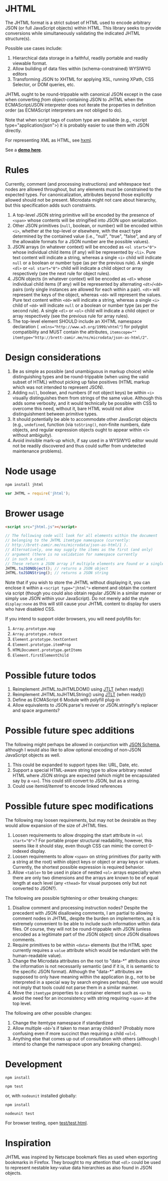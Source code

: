# JHTML

The JHTML format is a strict subset of HTML used to encode arbitrary JSON (or full JavaScript objects) within HTML. This library seeks to provide conversions while simultaneously validating the indicated JHTML structure(s).

Possible use cases include:

1. Hierarchical data storage in a faithful, readily portable and readily viewable format.
1. Allow building of data files within (schema-constrained) WYSIWYG editors
1. Transforming JSON to XHTML for applying XSL, running XPath, CSS Selector, or DOM queries, etc.

JHTML ought to be round-trippable with canonical JSON except in the case when converting *from* object-containing JSON to JHTML when the ECMAScript/JSON interpreter does not iterate the properties in definition order (as ECMAScript interpreters are not obliged to do).

Note that when script tags of custom type are available (e.g., &lt;script type="application/json"&gt;) it is probably easier to use them with JSON directly.

For representing XML as HTML, see [hxml](https://github.com/brettz9/hxml).

See a **[demo here](http://brettz9.github.io/jhtml/)**.

# Rules

Currently, comment (and processing instructions) and whitespace text nodes are allowed throughout, but any elements must be constrained to the expected types. For canonicalization, attributes beyond those explicitly allowed should not be present. Microdata might not care about hierarchy, but this specification adds such constraints.

1. A top-level JSON string primitive will be encoded by the presence of `<span>` whose contents will be stringified into JSON upon serialization.
1. Other JSON primitives (`null`, boolean, or number) will be encoded within `<i>`, whether at the top-level or elsewhere, with the exact type determined by the contained value (i.e., "null", "true", "false", and any of the allowable formats for a JSON number are the possible values).
1. JSON arrays (in whatever context) will be encoded as `<ol start="0">` whose individual child items (if any) will be represented by `<li>`. Pure text content will indicate a string, whereas a single `<i>` child will indicate `null` or a boolean or number type (as per the previous rule). A single `<dl>` or `<ol start="0">` child will indicate a child object or array respectively (see the next rule for object rules).
1. JSON objects (in whatever context) will be encoded as `<dl>` whose individual child items (if any) will be represented by alternating `<dt>`/`<dd>` pairs (only single instances are allowed for each within a pair). `<dt>` will represent the keys of the object, whereas `<dd>` will represent the values. Pure text content within `<dd>` will indicate a string, whereas a single `<i>` child of `<dd>` will indicate `null` or a boolean or number type (as per the second rule). A single `<dl>` or `<ol>` child will indicate a child object or array respectively (see the previous rule for array rules).
1. The top-level element SHOULD include an XHTML namespace declaration (` xmlns="http://www.w3.org/1999/xhtml"`) for polyglot compatibility and MUST contain the attributes, `itemscope="" itemtype="http://brett-zamir.me/ns/microdata/json-as-html/2"`.

# Design considerations

1. Be as simple as possible (and unambiguous in markup choice) while distinguishing types and be round-trippable (when using the valid subset of HTML) without picking up false positives (HTML markup which was not intended to represent JSON).
1. Adding `null`, boolean, and numbers (if not object keys) be within `<i>` visually distinguishes them from strings of the same value. Although this adds some verbosity, and it would technically be possible with CSS to overcome this need, without it, bare HTML would not allow distinguishment between primitive types.
1. It should potentially be able to accommodate other JavaScript objects (e.g., `undefined`, function (via `toString()`, non-finite numbers, date objects, and regular expression objects ought to appear within &lt;i&gt; without ambiguity).
1. Avoid invisible mark-up which, if say used in a WYSIWYG editor would not be readily discovered and thus could suffer from undetected maintenance problems).

# Node usage

```shell
npm install jhtml
```

```js
var JHTML = require('jhtml');
```

# Brower usage

```html
<script src="jhtml.js"></script>
```

```javascript
// The following code will look for all elements within the document
// belonging to the JHTML itemtype namespace (currently:
// http://brett-zamir.me/ns/microdata/json-as-html/1 ).
// Alternatively, one may supply the items as the first (and only)
// argument (there is no validation for namespace currently
// in such a case).
// These return a JSON array if multiple elements are found or a single object otherwise
JHTML.toJSONObject(); // returns a JSON object
JHTML.toJSONString(); // returns a JSON string
```

Note that if you wish to store the JHTML without displaying it,
you can enclose it within a `<script type="jhtml">` element and
obtain the content via script (though you could also obtain
regular JSON in a similar manner or simply use JSON within
your JavaScript). Do not merely add the style `display:none` as
this will still cause your JHTML content to display for users
who have disabled CSS.

If you intend to support older browsers, you will need polyfills for:

1. `Array.prototype.map`
1. `Array.prototype.reduce`
1. `Element.prototype.textContent`
1. `Element.prototype.itemProp`
1. `HTMLDocument.prototype.getItems`
1. `Element.firstElementChild`

# Possible future todos

1. Reimplement JHTML.toJHTMLDOM() using [JTLT](https://github.com/brettz9/jtlt/) (when ready))
1. Reimplement JHTML.toJHTMLString() using [JTLT](https://github.com/brettz9/jtlt/) (when ready))
1. Define as ECMAScript 6 Module with polyfill plug-in
1. Allow equivalents to JSON.parse's reviver or JSON.stringify's replacer and space arguments?

# Possible future spec additions

The following might perhaps be allowed in conjunction with [JSON Schema](http://json-schema.org/), although I would also like to allow optional encoding of non-JSON JavaScript objects as well.

1. This could be expanded to support types like: URL, Date, etc.
1. Support a special HTML-aware string type to allow arbitrary nested HTML where JSON strings are expected (which might be encapsulated say by a `<a>`). This could still convert to JSON, but as a string.
1. Could use itemid/itemref to encode linked references

# Possible future spec modifications

The following may loosen requirements, but may not be desirable as they would allow expansion of the size of JHTML files.

1. Loosen requirements to allow dropping the start attribute in `<ol start="0">`? For portable proper structural readability, however, this seems like it should stay, even though CSS can mimic the correct 0-indexed display.
1. Loosen requirements to allow `<span>` on string primitives (for parity with a string at the root) within object keys or object or array keys or values. Currently, the shortest possible expression is required behavior.
1. Allow `<table>` to be used in place of nested `<ol>` arrays especially when there are only two dimensions and the arrays are known to be of equal length at each level (any `<thead>` for visual purposes only but not converted to JSON?).

The following are possible tightening or other breaking changes:

1. Disallow comment and processing instruction nodes? Despite the precedent with JSON disallowing comments, I am partial to allowing comment nodes in JHTML, despite the burden on implementers, as it is extremely convenient to be able to include such information within data files. Of course, they will not be round-trippable with JSON (unless encoded as a legitimate part of the JSON object) since JSON disallows comments.
1. Require primitives to be within `<data>` elements (but the HTML spec currently requires a `value` attribute which would be redundant with the human-readable value).
1. Change the Microdata attributes on the root to "data-\*" attributes since the information is not necessarily semantic (and if it is, it is semantic to the specific JSON format). Although the "data-\*" attributes are supposed to only have meaning within the application (e.g., not to be interpreted in a special way by search engines perhaps), their use would not imply that tools could not parse them in a similar manner.
1. Move the `itemtype` properties to a container element such as `<a>` to avoid the need for an inconsistency with string requiring `<span>` at the top level.

The following are other possible changes:

1. Change the itemtype namespace if standardized
1. Allow multiple `<dd>`'s if taken to mean array children? (Probably more confusing even if more succinct than requiring a child `<ol>`).
1. Anything else that comes up out of consultation with others (although I intend to change the namespace upon any breaking changes).

# Development

```shell
npm install

npm test
```

or, with `nodeunit` installed globally:

```shell
npm install

nodeunit test
```

For browser testing, open [test/test.html](test/test.html).

# Inspiration

JHTML was inspired by Netscape bookmark files as used when exporting bookmarks in Firefox. They brought to my attention that `<dl>` could be used to represent nestable key-value data hierarchies as also found in JSON objects.
